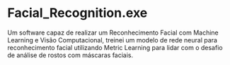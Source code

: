 # Facial_Recognition.exe
Um software capaz de realizar um Reconhecimento Facial com Machine Learning e Visão Computacional, treinei um modelo de rede neural para reconhecimento facial utilizando Metric Learning para lidar com o desafio de análise de rostos com máscaras faciais.
